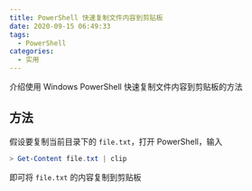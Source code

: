 ```yaml
---
title: PowerShell 快速复制文件内容到剪贴板
date: 2020-09-15 06:49:33
tags:
  - PowerShell
categories:
  - 实用
---
```


介绍使用 Windows PowerShell 快速复制文件内容到剪贴板的方法

<!--more-->

## 方法

假设要复制当前目录下的 `file.txt`，打开 PowerShell，输入

```powershell
> Get-Content file.txt | clip
```

即可将 `file.txt` 的内容复制到剪贴板
